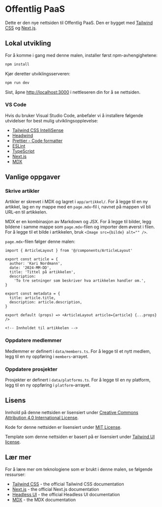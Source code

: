 # Offentlig PaaS

Dette er den nye nettsiden til Offentlig PaaS. Den er bygget med [Tailwind CSS](https://tailwindcss.com) og [Next.js](https://nextjs.org).

## Lokal utvikling

For å komme i gang med denne malen, installer først npm-avhengighetene:

```bash
npm install
```

Kjør deretter utviklingsserveren:

```bash
npm run dev
```

Sist, åpne [http://localhost:3000](http://localhost:3000) i nettleseren din for å se nettsiden.

### VS Code

Hvis du bruker Visual Studio Code, anbefaler vi å installere følgende utvidelser for best mulig utviklingsopplevelse:

- [Tailwind CSS IntelliSense](https://marketplace.visualstudio.com/items?itemName=bradlc.vscode-tailwindcss)
- [Headwind](https://marketplace.visualstudio.com/items?itemName=heybourn.headwind)
- [Prettier - Code formatter](https://marketplace.visualstudio.com/items?itemName=esbenp.prettier-vscode)
- [ESLint](https://marketplace.visualstudio.com/items?itemName=dbaeumer.vscode-eslint)
- [TypeScript](https://marketplace.visualstudio.com/items?itemName=ms-vscode.vscode-typescript-next)
- [Next.js](https://marketplace.visualstudio.com/items?itemName=foxundermoon.next-js)
- [MDX](https://marketplace.visualstudio.com/items?itemName=unifiedjs.vscode-mdx)

## Vanlige oppgaver

### Skrive artikler

Artikler er skrevet i MDX og lagret i `app/artikkel/`. For å legge til en ny artikkel, lag en ny mappe med en `page.mdx`-fil i, navnet på mappen vil bli URL-en til artikkelen.

MDX er en kombinasjon av Markdown og JSX. For å legge til bilder, legg bildene i samme mappe som `page.mdx`-filen og importer dem øverst i filen. For å legge til et bilde i artikkelen, bruk `<Image src={bilde} alt="" />`.

`page.mdx`-filen følger denne malen:

```mdx
import { ArticleLayout } from '@/components/ArticleLayout'

export const article = {
  author: 'Kari Nordmann',
  date: '2024-MM-DD',
  title: 'Tittel på artikkelen',
  description:
    'To tre setninger som beskriver hva artikkelen handler om.',
}

export const metadata = {
  title: article.title,
  description: article.description,
}

export default (props) => <ArticleLayout article={article} {...props} />

<!-- Innholdet til artikkelen -->
```

### Oppdatere medlemmer

Medlemmer er definert i `data/members.ts`. For å legge til et nytt medlem, legg til en ny oppføring i `members`-arrayet.

### Oppdatere prosjekter

Prosjekter er definert i `data/platforms.ts`. For å legge til en ny platform, legg til en ny oppføring i `platform`-arrayet.

## Lisens

Innhold på denne nettsiden er lisensiert under [Creative Commons Attribution 4.0 International License](https://creativecommons.org/licenses/by/4.0/).

Kode for denne nettsiden er lisensiert under [MIT License](LICENSE).

Template som denne nettsiden er basert på er lisensiert under [Tailwind UI license](https://tailwindui.com/license).

## Lær mer

For å lære mer om teknologiene som er brukt i denne malen, se følgende ressurser:

- [Tailwind CSS](https://tailwindcss.com/docs) - the official Tailwind CSS documentation
- [Next.js](https://nextjs.org/docs) - the official Next.js documentation
- [Headless UI](https://headlessui.dev) - the official Headless UI documentation
- [MDX](https://mdxjs.com) - the MDX documentation
